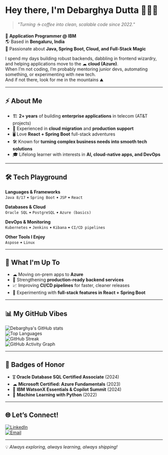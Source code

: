 # Hey there, I'm Debarghya Dutta 👨‍💻✨

> _"Turning ☕ coffee into clean, scalable code since 2022."_  

💼 **Application Programmer @ IBM**  
🌎 Based in **Bengaluru, India**  
🎯 Passionate about **Java, Spring Boot, Cloud, and Full-Stack Magic**  

I spend my days building robust backends, dabbling in frontend wizardry, and helping applications move to the ☁ **cloud (Azure)**.  
When I’m not coding, I’m probably mentoring junior devs, automating something, or experimenting with new tech.  
And if not there, look for me in the mountains ⛰️

---

## ⚡ About Me

- 🏗️ **2+ years** of building **enterprise applications** in telecom (AT&T projects)  
- 🚀 Experienced in **cloud migration** and **production support**  
- 🖥️ Love **React + Spring Boot** full-stack adventures  
- 🛠️ Known for **turning complex business needs into smooth tech solutions**  
- 🎓 Lifelong learner with interests in **AI, cloud-native apps, and DevOps**  

---

## 🛠 Tech Playground

**Languages & Frameworks**  
`Java 8/17` • `Spring Boot` • `JSP` • `React`  

**Databases & Cloud**  
`Oracle SQL` • `PostgreSQL` • `Azure (basics)`  

**DevOps & Monitoring**  
`Kubernetes` • `Jenkins` • `Kibana` • `CI/CD pipelines`  

**Other Tools I Enjoy**  
`Aspose` • `Linux`  

---

## 🎯 What I'm Up To

- ☁ Moving on-prem apps to **Azure**  
- 🔧 Strengthening **production-ready backend services**  
- 📈 Improving **CI/CD pipelines** for faster, cleaner releases  
- 🌱 Experimenting with **full-stack features in React + Spring Boot**  

---

## 📊 My GitHub Vibes

![Debarghya's GitHub stats](https://github-readme-stats.vercel.app/api?username=whydebarghya&show_icons=true&theme=tokyonight)  
![Top Languages](https://github-readme-stats.vercel.app/api/top-langs/?username=whydebarghya&layout=compact&theme=tokyonight)  
![GitHub Streak](https://streak-stats.demolab.com/?username=whydebarghya&theme=tokyonight&hide_border=false)  
![GitHub Activity Graph](https://github-readme-activity-graph.vercel.app/graph?username=whydebarghya&theme=tokyo-night)  

---

## 🏅 Badges of Honor

- 🎖 **Oracle Database SQL Certified Associate** (2024)  
- ☁ **Microsoft Certified: Azure Fundamentals** (2023)  
- 🤖 **IBM WatsonX Essentials & Copilot Summit** (2024)  
- 🐍 **Machine Learning with Python** (2022)  

---

## 🌐 Let’s Connect!

[![LinkedIn](https://img.shields.io/badge/LinkedIn-blue?style=flat&logo=linkedin)](https://www.linkedin.com/in/whydebarghya/)  
[![Email](https://img.shields.io/badge/Email-D14836?style=flat&logo=gmail&logoColor=white)](mailto:debarghyadutta36@gmail.com)  

---

💡 _Always exploring, always learning, always shipping!_
